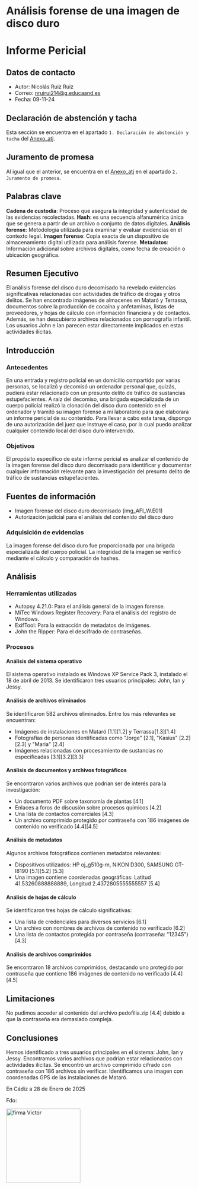 # Análisis forense de una imagen de disco duro

# Informe Pericial

## Datos de contacto

- Autor: Nicolás Ruiz Ruiz
- Correo: nruirui214@g.educaand.es
- Fecha: 09-11-24

## Declaración de abstención y tacha

Esta sección se encuentra en el apartado `1. Declaración de abstención y tacha` del [Anexo_atj](./Anexo_atj.md).

## Juramento de promesa

Al igual que el anterior, se encuentra en el [Anexo_atj](./Anexo_atj.md) en el apartado `2. Juramento de promesa`.

## Palabras clave

**Cadena de custodia**: Proceso que asegura la integridad y autenticidad de las evidencias recolectadas.
**Hash**: es una secuencia alfanumérica única que se genera a partir de un archivo o conjunto de datos digitales.
**Análisis forense**: Metodología utilizada para examinar y evaluar evidencias en el contexto legal.
**Imagen forense**: Copia exacta de un dispositivo de almacenamiento digital utilizada para análisis forense.
**Metadatos**: Información adicional sobre archivos digitales, como fecha de creación o ubicación geográfica.

## Resumen Ejecutivo

El análisis forense del disco duro decomisado ha revelado evidencias significativas relacionadas con actividades de tráfico de drogas y otros delitos. Se han encontrado imágenes de almacenes en Mataró y Terrassa, documentos sobre la producción de cocaína y anfetaminas, listas de proveedores, y hojas de cálculo con información financiera y de contactos. Además, se han descubierto archivos relacionados con pornografía infantil. Los usuarios John e Ian parecen estar directamente implicados en estas actividades ilícitas.

## Introducción

### Antecedentes

En una entrada y registro policial en un domicilio compartido por varias personas, se localizó y decomisó un ordenador personal que, quizás, pudiera estar relacionado con un presunto delito de tráfico de sustancias estupefacientes. A raíz del decomiso, una brigada especializada de un cuerpo policial realizó la clonación del disco duro contenido en el ordenador y tramitó su imagen forense a mi laboratorio para que elaborara un informe pericial de su contenido.
Para llevar a cabo esta tarea, dispongo de una autorización del juez que instruye el caso, por la cual puedo analizar cualquier contenido local del disco duro intervenido.

### Objetivos

El propósito específico de este informe pericial es analizar el contenido de la imagen forense del disco duro decomisado para identificar y documentar cualquier información relevante para la investigación del presunto delito de tráfico de sustancias estupefacientes.

## Fuentes de información

- Imagen forense del disco duro decomisado (img_AFI_W.E01)
- Autorización judicial para el análisis del contenido del disco duro

### Adquisición de evidencias

La imagen forense del disco duro fue proporcionada por una brigada especializada del cuerpo policial. La integridad de la imagen se verificó mediante el cálculo y comparación de hashes.

## Análisis

### Herramientas utilizadas

- Autopsy 4.21.0: Para el análisis general de la imagen forense.
- MiTec Windows Register Recovery: Para el análisis del registro de Windows.
- ExifTool: Para la extracción de metadatos de imágenes.
- John the Ripper: Para el descifrado de contraseñas.

### Procesos

#### Análisis del sistema operativo

El sistema operativo instalado es Windows XP Service Pack 3, instalado el 18 de abril de 2013. Se identificaron tres usuarios principales: John, Ian y Jessy.

#### Análisis de archivos eliminados

Se identificaron 582 archivos eliminados. Entre los más relevantes se encuentran:
- Imágenes de instalaciones en Mataró [1.1][1.2] y Terrassa[1.3][1.4]
- Fotografías de personas identificadas como "Jorge" [2.1], "Kasius" [2.2][2.3] y "Maria" [2.4]
- Imágenes relacionadas con procesamiento de sustancias no especificadas [3.1][3.2][3.3]

#### Análisis de documentos y archivos fotográficos

Se encontraron varios archivos que podrían ser de interés para la investigación:

- Un documento PDF sobre taxonomía de plantas [4.1]
- Enlaces a foros de discusión sobre procesos químicos [4.2]
- Una lista de contactos comerciales [4.3]
- Un archivo comprimido protegido por contraseña con 186 imágenes de contenido no verificado [4.4][4.5]

#### Análisis de metadatos

Algunos archivos fotográficos contienen metadatos relevantes:

- Dispositivos utilizados: HP oj_g510g-m, NIKON D300, SAMSUNG GT-I8190 [5.1][5.2] [5.3]
- Una imagen contiene coordenadas geográficas: Latitud 41.53260888888889, Longitud 2.4372805555555557 [5.4]

#### Análisis de hojas de cálculo

Se identificaron tres hojas de cálculo significativas:

- Una lista de credenciales para diversos servicios [6.1]
- Un archivo con nombres de archivos de contenido no verificado [6.2]
- Una lista de contactos protegida por contraseña (contraseña: "12345") [4.3]

#### Análisis de archivos comprimidos

Se encontraron 18 archivos comprimidos, destacando uno protegido por contraseña que contiene 186 imágenes de contenido no verificado [4.4][4.5]

## Limitaciones

No pudimos acceder al contenido del archivo pedofilia.zip [4.4] debido a que la contraseña era demasiado compleja.

## Conclusiones

Hemos identificado a tres usuarios principales en el sistema: John, Ian y Jessy. Encontramos varios archivos que podrían estar relacionados con actividades ilícitas. Se encontró un archivo comprimido cifrado con contraseña con 186 archivos sin verificar. Identificamos una imagen con coordenadas GPS de las instalaciones de Mataró.

En Cádiz a 28 de Enero de 2025

Fdo:

<img src="image.png" alt="firma Victor" width="200"/>